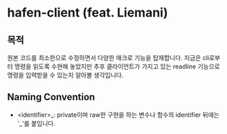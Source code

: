 # hafen-client (feat. Liemani)

## 목적

원본 코드를 최소한으로 수정하면서 다양한 매크로 기능을 탑재합니다.
지금은 cli로부터 명령을 읽도록 수현해 놓았지만 추후 클라이언트가 가지고 있는 readline 기능으로 명령을 입력받을 수 있는지 알아볼 생각입니다.

## Naming Convention

- \<identifier\>\_: private이며 raw한 구현을 하는 변수나 함수의 identifier 뒤에는 '\_'를 붙입니다.
